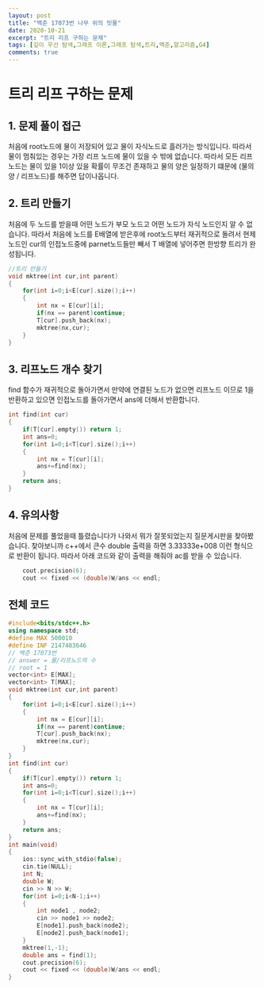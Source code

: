 ```yaml
---
layout: post
title: "백준 17073번 나무 위의 빗물"
date: 2020-10-21
excerpt: "트리 리프 구하는 문제"
tags: [깊이 우선 탐색,그래프 이론,그래프 탐색,트리,백준,알고리즘,G4]
comments: true
---
```

# 트리 리프 구하는 문제
## 1. 문제 풀이 접근
처음에 root노드에 물이 저장되어 있고 물이 자식노드로 흘러가는 방식입니다. 따라서 물이 멈춰있는 경우는 가장 리프 노드에 물이 있을 수 밖에 없습니다.
따라서 모든 리프노드는 물이 있을 1이상 있을 확률이 무조건 존재하고 물의 양은 일정하기 떄문에 (물의양 / 리프노드)를 해주면 답이나옵니다.

## 2. 트리 만들기
처음에 두 노드를 받을때 어떤 노드가 부모 노드고 어떤 노드가 자식 노드인지 알 수 없습니다. 따라서 처음에 노드를 E배열에 받은후에 root노드부터 재귀적으로 돌려서 
현제 노드인 cur의 인접노드중에 parnet노드들만 빼서 T 배열에 넣어주면 한방향 트리가 완성됩니다.
``` c++
//트리 만들기
void mktree(int cur,int parent)
{
	for(int i=0;i<E[cur].size();i++)
	{
		int nx = E[cur][i];
		if(nx == parent)continue;
		T[cur].push_back(nx);
		mktree(nx,cur);
	}
}
```

## 3. 리프노드 개수 찾기
find 함수가 재귀적으로 돌아가면서 만약에 연결된 노드가 없으면 리프노드 이므로 1을 반환하고 있으면 인접노드를 돌아가면서 ans에 더해서 반환합니다.
``` c++
int find(int cur)
{
	if(T[cur].empty()) return 1;
	int ans=0;
	for(int i=0;i<T[cur].size();i++)
	{
		int nx = T[cur][i];
		ans+=find(nx);
	}
	return ans;
}
```

## 4. 유의사항
처음에 문제를 풀었을때 틀렸습니다가 나와서 뭐가 잘못되었는지 질문게시판을 찾아봤습니다. 찾아보니까 c++에서 큰수 double 출력을 하면 3.33333e+008 이런 형식으로 반환이 됩니다. 따라서 아래 코드와 같이 출력을 해줘야 ac를 받을 수 있습니다.
``` c++
	cout.precision(6); 
	cout << fixed << (double)W/ans << endl; 
```

## 전체 코드
``` c++
#include<bits/stdc++.h>
using namespace std;
#define MAX 500010
#define INF 2147483646
// 백준 17073번
// answer = 물/리프노드의 수
// root = 1
vector<int> E[MAX];
vector<int> T[MAX];
void mktree(int cur,int parent)
{
	for(int i=0;i<E[cur].size();i++)
	{
		int nx = E[cur][i];
		if(nx == parent)continue;
		T[cur].push_back(nx);
		mktree(nx,cur);
	}
}
int find(int cur)
{
	if(T[cur].empty()) return 1;
	int ans=0;
	for(int i=0;i<T[cur].size();i++)
	{
		int nx = T[cur][i];
		ans+=find(nx);
	}
	return ans;
}
int main(void)
{
	ios::sync_with_stdio(false);
	cin.tie(NULL);
	int N;
	double W;
	cin >> N >> W;
	for(int i=0;i<N-1;i++)
	{
		int node1 , node2;
		cin >> node1 >> node2;
		E[node1].push_back(node2);
		E[node2].push_back(node1);
	}
	mktree(1,-1);
	double ans = find(1);
	cout.precision(6); 
	cout << fixed << (double)W/ans << endl; 
}
```

